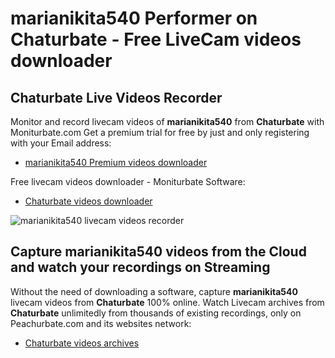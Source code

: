 # marianikita540 Performer on Chaturbate - Free LiveCam videos downloader

## Chaturbate Live Videos Recorder

Monitor and record livecam videos of **marianikita540** from **Chaturbate** with Moniturbate.com
Get a premium trial for free by just and only registering with your Email address:
* [marianikita540 Premium videos downloader](https://moniturbate.com/request-demo-licence-key.html)

Free livecam videos downloader - Moniturbate Software:
* [Chaturbate videos downloader](https://moniturbate.com/moniturbate-download-software.html)

![marianikita540 livecam videos recorder](https://peachurnet.com/templates/moniturbate-software.png)


## Capture marianikita540 videos from the Cloud and watch your recordings on Streaming

Without the need of downloading a software, capture **marianikita540** livecam videos from **Chaturbate** 100% online.
Watch Livecam archives from **Chaturbate** unlimitedly from thousands of existing recordings, only on Peachurbate.com and its websites network:
* [Chaturbate videos archives](https://peachurnet.com/)